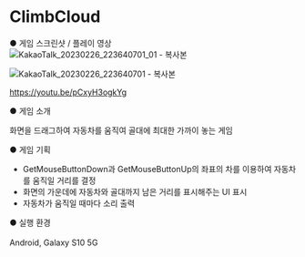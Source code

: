 # ClimbCloud

● 게임 스크린샷 / 플레이 영상<br>
![KakaoTalk_20230226_223640701_01 - 복사본](https://user-images.githubusercontent.com/112921582/221415275-6424fda8-9bd3-4dbe-9f51-69054af87f1d.jpg)

![KakaoTalk_20230226_223640701 - 복사본](https://user-images.githubusercontent.com/112921582/221415277-ccd5a60d-03b7-4636-a497-1a2895c1cdc8.jpg)



https://youtu.be/pCxyH3ogkYg<br>

● 게임 소개<br>

화면을 드래그하여 자동차를 움직여 골대에 최대한 가까이 놓는 게임<br>

● 게임 기획

- GetMouseButtonDown과 GetMouseButtonUp의 좌표의 차를 이용하여 자동차를 움직일 거리를 결정
- 화면의 가운데에 자동차와 골대까지 남은 거리를 표시해주는 UI 표시
- 자동차가 움직일 때마다 소리 출력


● 실행 환경<br><br>
Android, Galaxy S10 5G<br>
